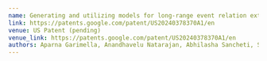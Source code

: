 ```yaml
---
name: Generating and utilizing models for long-range event relation extraction†
link: https://patents.google.com/patent/US20240378370A1/en
venue: US Patent (pending)
venue_link: https://patents.google.com/patent/US20240378370A1/en
authors: Aparna Garimella, Anandhavelu Natarajan, Abhilasha Sancheti, Sarthak Chauhan, Prateek Agarwal, <u>Harshit Varma</u>
---
```


